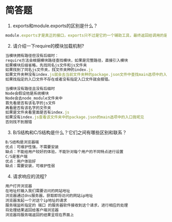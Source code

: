 # 简答题

1. exports和module.exports的区别是什么？

```js
module.exports才是真正的接口，exports只不过是它的一个辅助工具，最终返回给调用的是module.exports而不是exports。module.exports初始值为一个空对象{}。而exports为指向module.exports的引用
```

2. 请介绍一下require的模块加载机制?

```js
当模块拥有路径但没有后缀时：
require方法会根据模块路径查找模块，如果是完整路径，直接引入模块
如果模块后缀省略，先找同名js文件和js文件夹
如果找到了同名js文件夹，找文件夹种的index.js
如果文件夹种没有index.js就会去当前文件夹种的package.json文件中查找main选项中的入口文件
如果找指定的入口文件不存在或者没有指定入口文件就会报错。

当模块没有路径且没有后缀时
Node会假设他是系统模块
Node会去node_module文件夹中
首先看是否有该名字的js文件
再看是否有该名字的文件夹
如果是文件夹看里面是否有index.js
如果没有index.js查看该文件夹中的package.json的main选项中的入口我呢见
否则找不到报错
```

3. B/S结构和C/S结构是什么？它们之间有哪些区别和联系？
```js
B/S结构是浏览器端
优点：可维护性强，不需要安装
缺点：不能给用户较好的体验，不能针对每个用户的不同特点进行设置
C/S是客户端
优点：用户体验好
缺点：需要安装，可维护性弱
```

4. 请求响应的流程?

```js
用户打开浏览器
在地址栏输入我们需要访问的网站地址
浏览器通过dns服务器，获取即将访问的网站ip地址
浏览器发起一个对这个ip地址的请求
服务端监听指定的 端口 的服务器软件接收到这个请求，进行相应的处理
将处理结果返回给客户端浏览器
浏览器将服务端返回的结果呈现在界面上
```

